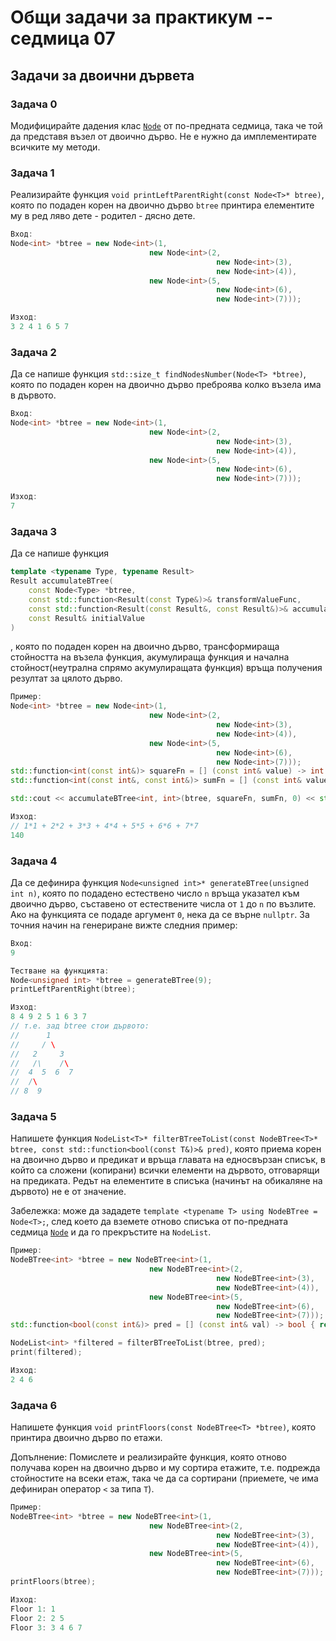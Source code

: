 # Общи задачи за практикум -- седмица 07

## Задачи за двоични дървета

### Задача 0

Модифицирайте дадения клас [`Node`](../Седмица_05/solutions/Node.h) от по-предната седмица, така че той да представя възел от двоично дърво. Не е нужно да имплементирате всичките му методи.

### Задача 1

Реализирайте функция `void printLeftParentRight(const Node<T>* btree)`, която по подаден корен на двоично дърво `btree` принтира елементите му в ред ляво дете - родител - дясно дете.

```cpp
Вход:
Node<int> *btree = new Node<int>(1,
                               new Node<int>(2,
                                              new Node<int>(3),
                                              new Node<int>(4)),
                               new Node<int>(5,
                                              new Node<int>(6),
                                              new Node<int>(7)));

Изход:
3 2 4 1 6 5 7
```

### Задача 2

Да се напише функция `std::size_t findNodesNumber(Node<T> *btree)`, която по подаден корен на двоично дърво преброява колко възела има в дървото.

```cpp
Вход:
Node<int> *btree = new Node<int>(1,
                               new Node<int>(2,
                                              new Node<int>(3),
                                              new Node<int>(4)),
                               new Node<int>(5,
                                              new Node<int>(6),
                                              new Node<int>(7)));

Изход:
7
```

### Задача 3

Да се напише функция

```cpp
template <typename Type, typename Result>
Result accumulateBTree(
    const Node<Type> *btree,
    const std::function<Result(const Type&)>& transformValueFunc,
    const std::function<Result(const Result&, const Result&)>& accumulateFunc,
    const Result& initialValue
)
```

, която по подаден корен на двоично дърво, трансформираща стойността на възела функция, акумулираща функция и начална стойност(неутрална спрямо акумулиращата функция) връща получения резултат за цялото дърво.

```cpp
Пример:
Node<int> *btree = new Node<int>(1,
                               new Node<int>(2,
                                              new Node<int>(3),
                                              new Node<int>(4)),
                               new Node<int>(5,
                                              new Node<int>(6),
                                              new Node<int>(7)));
std::function<int(const int&)> squareFn = [] (const int& value) -> int { return value * value; };
std::function<int(const int&, const int&)> sumFn = [] (const int& value1, const int& value2) -> int { return value1 + value2; };

std::cout << accumulateBTree<int, int>(btree, squareFn, sumFn, 0) << std::endl;

Изход:
// 1*1 + 2*2 + 3*3 + 4*4 + 5*5 + 6*6 + 7*7
140
```

### Задача 4

Да се дефинира функция `Node<unsigned int>* generateBTree(unsigned int n)`, която по подадено естествено число `n` връща указател към двоично дърво, съставено от естествените числа от `1` до `n` по възлите. Ако на функцията се подаде аргумент `0`, нека да се върне `nullptr`. За точния начин на генериране вижте следния пример:

```cpp
Вход:
9

Тестване на функцията:
Node<unsigned int> *btree = generateBTree(9);
printLeftParentRight(btree);

Изход:
8 4 9 2 5 1 6 3 7
// т.е. зад btree стои дървото:
//      1
//     / \
//   2     3
//   /\    /\
//  4  5  6  7   
//  /\
// 8  9 

```

### Задача 5

Напишете функция `NodeList<T>* filterBTreeToList(const NodeBTree<T>* btree, const std::function<bool(const T&)>& pred)`, която приема корен на двоично дърво и предикат и връща главата на едносвързан списък, в който са сложени (копирани) всички елементи на дървото, отговарящи на предиката. Редът на елементите в списъка (начинът на обикаляне на дървото) не е от значение.

Забележка: може да зададете `template <typename T> using NodeBTree = Node<T>;`, след което да вземете отново списъка от по-предната седмица [`Node`](../Седмица_05/solutions/Node.h) и да го прекръстите на `NodeList`.

```cpp
Пример:
NodeBTree<int> *btree = new NodeBTree<int>(1,
                               new NodeBTree<int>(2,
                                              new NodeBTree<int>(3),
                                              new NodeBTree<int>(4)),
                               new NodeBTree<int>(5,
                                              new NodeBTree<int>(6),
                                              new NodeBTree<int>(7)));
std::function<bool(const int&)> pred = [] (const int& val) -> bool { return val % 2 == 0; };

NodeList<int> *filtered = filterBTreeToList(btree, pred);
print(filtered);

Изход:
2 4 6
```

### Задача 6

Напишете функция `void printFloors(const NodeBTree<T> *btree)`, която принтира двоично дърво по етажи.  

Допълнение: Помислете и реализирайте функция, която отново получава корен на двоично дърво и му сортира етажите, т.е. подрежда стойностите на всеки етаж, така че да са сортирани (приемете, че има дефиниран оператор `<` за типа `T`).

```cpp
Пример:
NodeBTree<int> *btree = new NodeBTree<int>(1,
                               new NodeBTree<int>(2,
                                              new NodeBTree<int>(3),
                                              new NodeBTree<int>(4)),
                               new NodeBTree<int>(5,
                                              new NodeBTree<int>(6),
                                              new NodeBTree<int>(7)));
printFloors(btree);

Изход:
Floor 1: 1
Floor 2: 2 5
Floor 3: 3 4 6 7
```
